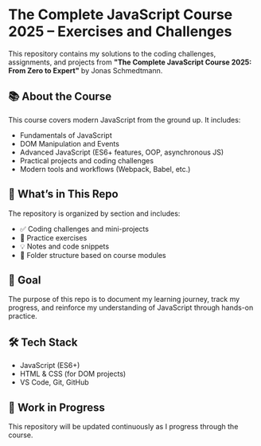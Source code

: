 # The Complete JavaScript Course 2025 – Exercises and Challenges

This repository contains my solutions to the coding challenges, assignments, and projects from **"The Complete JavaScript Course 2025: From Zero to Expert"** by Jonas Schmedtmann.

## 📚 About the Course

This course covers modern JavaScript from the ground up. It includes:

- Fundamentals of JavaScript  
- DOM Manipulation and Events  
- Advanced JavaScript (ES6+ features, OOP, asynchronous JS)  
- Practical projects and coding challenges  
- Modern tools and workflows (Webpack, Babel, etc.)

## 🧠 What’s in This Repo

The repository is organized by section and includes:

- ✅ Coding challenges and mini-projects  
- 🧪 Practice exercises  
- 💡 Notes and code snippets  
- 📁 Folder structure based on course modules

## 🧭 Goal

The purpose of this repo is to document my learning journey, track my progress, and reinforce my understanding of JavaScript through hands-on practice.

## 🛠️ Tech Stack

- JavaScript (ES6+)  
- HTML & CSS (for DOM projects)  
- VS Code, Git, GitHub

## 🚧 Work in Progress

This repository will be updated continuously as I progress through the course.
